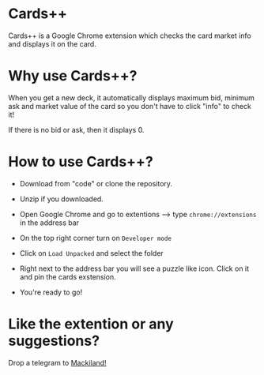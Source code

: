 # Cards++


Cards++ is a Google Chrome extension which checks the card market info and displays it on the card.

# Why use Cards++?

 When you get a new deck, it automatically displays maximum bid, minimum ask and market value of the card so you don't have to click "info" to check it!
 
 If there is no bid or ask, then it displays 0.
 
 # How to use Cards++?
 
 * Download from "code" or clone the repository. 
 
 * Unzip if you downloaded.
 
 * Open Google Chrome and go to extentions --> type `chrome://extensions` in the address bar
 
 * On the top right corner turn on `Developer mode`
 
 * Click on `Load Unpacked` and select the folder
 
 * Right next to the address bar you will see a puzzle like icon. Click on it and pin the cards exstension.
 
 * You're ready to go!  


# Like the extention or any suggestions?

Drop a telegram to [Mackiland!](https://nationstates.net/nation=mackiland)
